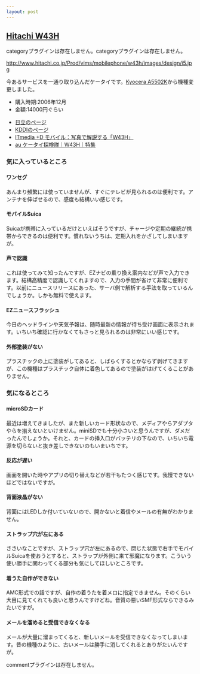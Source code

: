 ```yaml
---
layout: post
---
```

<h2><a href="/?page=Hitachi+W43H" class="wikipage">Hitachi W43H</a></h2>
<p><span class="error">categoryプラグインは存在しません。</span><span class="error">categoryプラグインは存在しません。</span></p>
<p><a href="http://www.hitachi.co.jp/Prod/vims/mobilephone/w43h/images/design/i5.jpg">http://www.hitachi.co.jp/Prod/vims/mobilephone/w43h/images/design/i5.jpg</a></p>
<p>今あるサービスを一通り取り込んだケータイです。<a href="/?page=Kyocera+A5502K" class="wikipage">Kyocera A5502K</a>から機種変更しました。</p>
<ul>
<li>購入時期:2006年12月</li>
<li>金額:14000円ぐらい</li>
</ul>
<ul>
<li><a href="http://www.hitachi.co.jp/Prod/vims/mobilephone/w43h/index.html">日立のページ</a></li>
<li><a href="http://www.au.kddi.com/seihin/kinobetsu/seihin/w43h/">KDDIのページ</a></li>
<li><a href="http://plusd.itmedia.co.jp/mobile/articles/0608/29/news005.html">ITmedia +D モバイル：写真で解説する「W43H」 </a></li>
<li><a href="http://k-tai.duogate.jp/au/m/W43H/">au ケータイ探検隊｜W43H｜特集</a></li>
</ul>
<h3>気に入っているところ</h3>
<h4>ワンセグ</h4>
<p>あんまり頻繁には使っていませんが、すぐにテレビが見られるのは便利です。アンテナを伸ばせるので、感度も結構いい感じです。</p>
<h4>モバイルSuica</h4>
<p>Suicaが携帯に入っているだけといえばそうですが、チャージや定期の継続が携帯からできるのは便利です。慣れないうちは、定期入れをかざしてしまいますが。</p>
<h4>声で認識</h4>
<p>これは使ってみて知ったんですが、EZナビの乗り換え案内などが声で入力できます。結構高精度で認識してくれますので、入力の手間が省けて非常に便利です。以前にニュースリリースにあった、サーバ側で解析する手法を取っているんでしょうか。しかも無料で使えます。</p>
<h4>EZニュースフラッシュ</h4>
<p>今日のヘッドラインや天気予報は、随時最新の情報が待ち受け画面に表示されます。いちいち確認に行かなくてもさっと見られるのは非常にいい感じです。</p>
<h4>外部塗装がない</h4>
<p>プラスチックの上に塗装がしてあると、しばらくするとかならず剥げてきますが、この機種はプラスチック自体に着色してあるので塗装がはげてくることがありません。</p>
<h3>気になるところ</h3>
<h4>microSDカード</h4>
<p>最近は増えてきましたが、また新しいカード形状なので、メディアやらアダプタやらを揃えないといけません。miniSDでも十分小さいと思うんですが、ダメだったんでしょうか。それと、カードの挿入口がバッテリの下なので、いちいち電源を切らないと抜き差しできないのもいまいちです。</p>
<h4>反応が遅い</h4>
<p>画面を開いた時やアプリの切り替えなどが若干もたつく感じです。我慢できないほどではないですが。</p>
<h4>背面液晶がない</h4>
<p>背面にはLEDしか付いていないので、開かないと着信やメールの有無がわかりません。</p>
<h4>ストラップ穴が左にある</h4>
<p>ささいなことですが、ストラップ穴が左にあるので、閉じた状態で右手でモバイルSuicaを使おうとすると、ストラップが外側に来て邪魔になります。こういう使い勝手に関わってくる部分も気にしてほしいところです。</p>
<h4>着うた自作ができない</h4>
<p>AMC形式での話ですが、自作の着うたを着メロに指定できません。そのくらい大目に見てくれても良いと思うんですけどね。音質の悪いSMF形式ならできるみたいですが。</p>
<h4>メールを溜めると受信できなくなる</h4>
<p>メールが大量に溜まってくると、新しいメールを受信できなくなってしまいます。昔の機種のように、古いメールは勝手に消してくれるとありがたいんですが。</p>
<p><span class="error">commentプラグインは存在しません。</span> </p>
